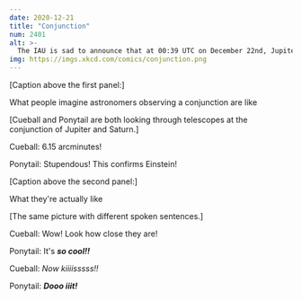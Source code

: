 ```yaml
---
date: 2020-12-21
title: "Conjunction"
num: 2401
alt: >-
  The IAU is sad to announce that at 00:39 UTC on December 22nd, Jupiter and Saturn did unfortunately come into contact, and appear to have blooped together.
img: https://imgs.xkcd.com/comics/conjunction.png
---
```

[Caption above the first panel:]

What people imagine astronomers observing a conjunction are like

[Cueball and Ponytail are both looking through telescopes at the conjunction of Jupiter and Saturn.]

Cueball: 6.15 arcminutes!

Ponytail: Stupendous! This confirms Einstein!

[Caption above the second panel:]

What they're actually like

[The same picture with different spoken sentences.]

Cueball: Wow! Look how close they are!

Ponytail: It's ***so cool!!***

Cueball: *Now kiiiisssss!!*

Ponytail: ***Dooo iiit!***